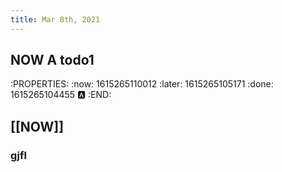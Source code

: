 ```yaml
---
title: Mar 8th, 2021
---
```


## NOW A todo1
:PROPERTIES:
:now: 1615265110012
:later: 1615265105171
:done: 1615265104455
:a: 
:END:
## [[NOW]]
### gjfl
###
